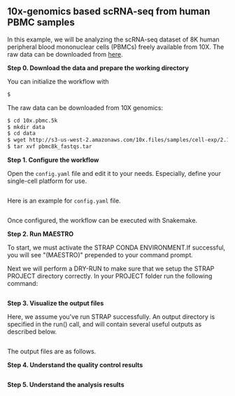 ## 10x-genomics based scRNA-seq from human PBMC samples

In this example, we will be analyzing the scRNA-seq dataset of 8K human peripheral blood mononuclear cells (PBMCs) freely available from 10X. The raw data can be downloaded from [here](http://s3-us-west-2.amazonaws.com/10x.files/samples/cell-exp/2.1.0/pbmc8k/pbmc8k_fastqs.tar). 

**Step 0. Download the data and prepare the working directory**

You can initialize the workflow with
```bash
$ 
```      

The raw data can be downloaded from 10X genomics:
``` bash
$ cd 10x.pbmc.5k
$ mkdir data
$ cd data
$ wget http://s3-us-west-2.amazonaws.com/10x.files/samples/cell-exp/2.1.0/pbmc8k/pbmc8k_fastqs.tar
$ tar xvf pbmc8k_fastqs.tar
```               

**Step 1. Configure the workflow**                           

Open the `config.yaml` file and edit it to your needs. Especially, define your single-cell platform for use. 

```bash
```

Here is an example for `config.yaml` file.

```bash
```      

Once configured, the workflow can be executed with Snakemake.                

**Step 2. Run MAESTRO**

To start, we must activate the STRAP CONDA ENVIRONMENT.If successful, you will see "(MAESTRO)" prepended to your command prompt.

Next we will perform a DRY-RUN to make sure that we setup the STRAP PROJECT directory correctly. In your PROJECT folder run the following command:

```bash
```

**Step 3. Visualize the output files**

Here, we assume you've run STRAP successfully. An output directory is specified in the run() call, and will contain several useful outputs as described below.            

```bash
```

The output files are as follows.


**Step 4. Understand the quality control results**


```bash
```

**Step 5. Understand the analysis results**

```bash
```



















